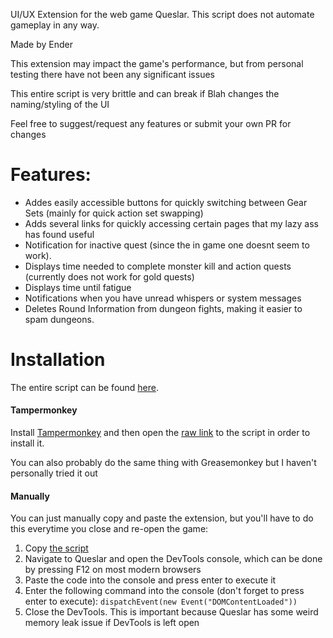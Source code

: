 UI/UX Extension for the web game Queslar. This script does not automate gameplay in any way.

Made by Ender

This extension may impact the game's performance, but from personal testing there have not been any significant issues

This entire script is very brittle and can break if Blah changes the naming/styling of the UI

Feel free to suggest/request any features or submit your own PR for changes

# Features:
* Addes easily accessible buttons for quickly switching between Gear Sets (mainly for quick action set swapping)
* Adds several links for quickly accessing certain pages that my lazy ass has found useful
* Notification for inactive quest (since the in game one doesnt seem to work).
* Displays time needed to complete monster kill and action quests (currently does not work for gold quests)
* Displays time until fatigue
* Notifications when you have unread whispers or system messages
* Deletes Round Information from dungeon fights, making it easier to spam dungeons. 

# Installation

The entire script can be found [here](queslar-ui-ux.user.js).

#### Tampermonkey

Install [Tampermonkey](https://www.tampermonkey.net/) and then open the [raw link](https://github.com/danielyxie/queslar-ui-ux-extension/raw/main/queslar-ui-ux.user.js) to the script in order to install it.

You can also probably do the same thing  with Greasemonkey but I haven't personally tried it out

#### Manually

You can just manually copy and paste the extension, but you'll have to do this everytime you close and re-open the game:

1. Copy [the script](queslar-ui-ux.user.js)
2. Navigate to Queslar and open the DevTools console, which can be done by pressing F12 on most modern browsers
3. Paste the code into the console and press enter to execute it
4. Enter the following command into the console (don't forget to press enter to execute): `dispatchEvent(new Event("DOMContentLoaded"))`
4. Close the DevTools. This is important because Queslar has some weird memory leak issue if DevTools is left open